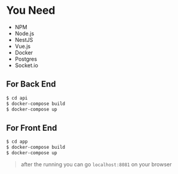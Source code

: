 # You Need 
- NPM
- Node.js
- NestJS
- Vue.js
- Docker
- Postgres
- Socket.io

## For Back End
```bash
$ cd api  
$ docker-compose build  
$ docker-compose up
````

## For Front End
```bash
$ cd app
$ docker-compose build
$ docker-compose up
```

> after the running you can go `localhost:8081` on your browser
